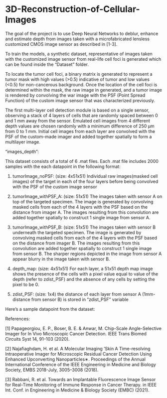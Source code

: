 # 3D-Reconstruction-of-Cellular-Images
The goal of the project is to use Deep Neural Networks to deblur, enhance and estimate depth from images taken with a microfabricated lensless customized CMOS image sensor as described in [1-3].

To train the models, a synthetic dataset, representative of images taken with the customized image sensor from real-life cell foci is generated which can be found inside the “Dataset” folder.

To locate the tumor cell foci, a binary matrix is generated to represent a tumor mask with high values (>0.5) indicative of tumor and low values (<0.5) for non-cancerous background. Once the location of the cell foci is determined within the mask, the raw image in generated, and a tumor image is rendered by convolving the war image with the PSF (Point Spread Function) of the custom image sensor that was characterized previously.

The first multi-layer cell detection module is based on a single sensor, observing a stack of 4 layers of cells that are randomly spaced between 0 and 1 mm away from the sensor.
Emulated cell images from 4 different depth values are chosen randomly with a minimum difference of 250 µm from 0 to 1 mm. Initial cell images from each layer are convolved with the PSF of the custom-made imager and added together spatially to form a multilayer image. 

“images_depth”:

This dataset consists of a total of 6 .mat files.
Each .mat file includes 2000 samples with the each datapoint in the following format:
1.	tumorImage_noPSF: (size: 4x51x51)
Individual raw images(masked cell images) of the target in each of the four layers before being convolved with the PSF of the custom image sensor

2.	tumorImage_withPSF_A: (size: 51x51)
The images taken with sensor A on top of the targeted specimen. The image is generated by convolving masked cells from each of the 4 layers with the PSF based on the distance from imager A.  The images resulting from this convolution are added together spatially to construct 1 single image from sensor A.

3.	tumorImage_withPSF_B: (size: 51x51)
The images taken with sensor B underneath the targeted specimen. The image is generated by convolving masked cells from each of the 4 layers with the PSF based on the distance from imager B.  The images resulting from this convolution are added together spatially to construct 1 single image from sensor B. The sharper regions depicted in the image from sensor A appear blurry in the image taken with sensor B. 

4.	depth_map: (size: 4x51x51)
For each layer, a 51x51 depth map image shows the presence of the cells with a pixel value equal to value of the depth (refer to zdist_PSF) and the absence of any cells by setting the pixel to be 0.

5.	zdist_PSF: (size: 1x4)
the distance of each layer from sensor A (1mm-distance from sensor B) is stored in “zdist_PSF” variable

Here’s a sample datapoint from the dataset:

 
References:

[1] 	Papageorgiou, E. P., Boser, B. E. & Anwar, M. Chip-Scale Angle-Selective Imager for In Vivo Microscopic Cancer Detection. IEEE Trans Biomed Circuits Syst 14, 91–103 (2020).

[2] 	Najafiaghdam, H. et al. A Molecular Imaging ’Skin A Time-resolving Intraoperative Imager for Microscopic Residual Cancer Detection Using Enhanced Upconverting Nanoparticles∗. Proceedings of the Annual International Conference of the IEEE Engineering in Medicine and Biology Society, EMBS 2018-July, 3005–3008 (2018).

[3]	Rabbani, R. et al. Towards an Implantable Fluorescence Image Sensor for Real-Time Monitoring of Immune Response in Cancer Therapy. in IEEE Int. Conf. in Engineering in Medicine & Biology Society (EMBC) (2021).

